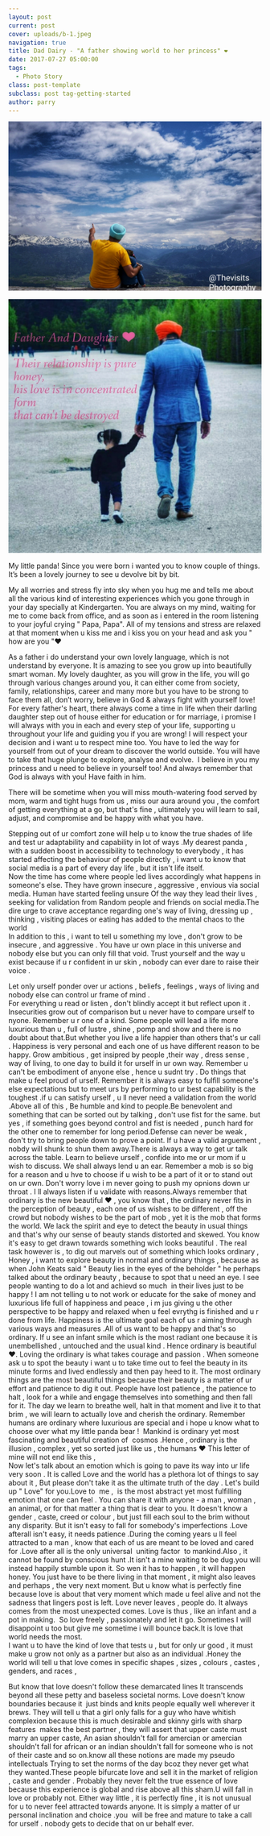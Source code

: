 ```yaml
---
layout: post
current: post
cover: uploads/b-1.jpeg
navigation: true
title: Dad Dairy - "A father showing world to her princess" ❤
date: 2017-07-27 05:00:00
tags:
  - Photo Story
class: post-template
subclass: post tag-getting-started
author: parry
---
```


![](/uploads/20180619-235538.jpg)

![](/uploads/10.jpeg)

My little panda! Since you were born i wanted you to know couple of things. It’s been a lovely journey to see u devolve bit by bit.

My all worries and stress fly into sky when you hug me and tells me about all the various kind of interesting experiences which you gone through in your day specially at Kindergarten. You are always on my mind, waiting for me to come back from office, and as soon as i entered in the room listening to your joyful crying " Papa, Papa". All of my tensions and stress are relaxed at that moment when u kiss me and i kiss you on your head and ask you " how are you "❤

As a father i do understand your own lovely language, which is not understand by everyone. It is amazing to see you grow up into beautifully smart woman. My lovely daughter, as you will grow in the life, you will go through various changes around you, it can either come from society, family, relationships, career and many more but you have to be strong to face them all, don’t worry, believe in God & always fight with yourself love! For every father's heart, there always come a time in life when their darling daughter step out of house either for education or for marriage, i promise I will always with you in each and every step of your life, supporting u throughout your life and guiding you if you are wrong! I will respect your decision and i want u to respect mine too. You have to led the way for yourself from out of your dream to discover the world outside. You will have to take that huge plunge to explore, analyse and evolve.&nbsp; I believe in you my princess and u need to believe in yourself too! And always remember that God is always with you! Have faith in him.

There will be sometime when you will miss mouth-watering food served by mom, warm and tight hugs from us , miss our aura around you , the comfort of getting everything at a go, but that's fine , ultimately you will learn to sail, adjust, and compromise and be happy with what you have.

Stepping out of ur comfort zone will help u to know the true shades of life and test ur adaptability and capability in lot of ways .My dearest panda , with a sudden boost in accessibility to technology to everybody , it has started affecting the behaviour of people directly , i want u to know that&nbsp; social media is a part of every day life , but it isn't life itself.<br>Now the time has come where people led lives accordingly what happens in someone's else. They have grown insecure , aggressive , envious via social media. Human have started feeling unsure Of the way they lead their lives , seeking for validation from Random people and friends on social media.The dire urge to crave acceptance regarding one's way of living, dressing up , thinking , visiting places or eating has added to the mental chaos to the world<br>In addition to this , i want to tell u something my love , don't grow to be insecure , and aggressive . You have ur own place in this universe and nobody else but you can only fill that void. Trust yourself and the way u exist because if u r confident in ur skin , nobody can ever dare to raise their voice .

Let only urself ponder over ur actions , beliefs , feelings , ways of living and nobody else can control ur frame of mind .<br>For everything u read or listen , don't blindly accept it but reflect upon it . Insecurities grow out of comparison but u never have to compare urself to nyone. Remember u r one of a kind. Some people will lead a life more luxurious than u , full of lustre , shine , pomp and show and there is no doubt about that.But whether you live a life happier than others that's ur call . Happiness is very personal and each one of us have different reason to be happy. Grow ambitious , get insipred by people ,their way , dress sense , way of living, to one day to build it for urself in ur own way. Remember u can't be embodiment of anyone else , hence u sudnt try . Do things that make u feel proud of urself. Remember it is always easy to fulfill someone's else expectations but to meet urs by performing to ur best capability is the toughest .if u can satisfy urself , u ll never need a validation from the world .Above all of this , Be humble and kind to people.Be benevolent and something that can be sorted out by talking , don't use fist for the same. but yes , if something goes beyond control and fist is needed , punch hard for the other one to remember for long period.Defense can never be weak , don't try to bring people down to prove a point. If u have a valid arguement , nobdy will shunk to shun them away.There is always a way to get ur talk across the table. Learn to believe urself , confide into me or ur mom if u wish to discuss. We shall always lend u an ear. Remember a mob is so big for a reason and u hve to choose if u wish to be a part of it or to stand out on ur own. Don't worry love i m never going to push my opnions down ur throat . I ll always listen if u validate with reasons.Always remember that ordinary is the new beautiful ❤ , you know that , the ordinary never fits in the perception of beauty , each one of us wishes to be different , off the crowd but nobody wishes to be the part of mob , yet it is the mob that forms the world. We lack the spirit and eye to detect the beauty in usual things and that's why our sense of beauty stands distorted and skewed. You know it's easy to get drawn towards something wich looks beautiful . The real task however is , to dig out marvels out of something which looks ordinary , Honey , i want to explore beauty in normal and ordinary things , because as when John Keats said " Beauty lies in the eyes of the beholder " he perhaps talked about the ordinary beauty , because to spot that u need an eye. I see people wanting to do a lot and achievd so much&nbsp; in their lives just to be happy ! I am not telling u to not work or educate for the sake of money and luxurious life full of happiness and peace , i m jus giving u the other perspective to be happy and relaxed when u feel evrythg is finished and u r done from life. Happiness is the ultimate goal each of us r aiming through various ways and measures .All of us want to be happy and that's so ordinary. If u see an infant smile which is the most radiant one because it is unembellished , untouched and the usual kind . Hence ordinary is beautiful ❤. Loving the ordinary is what takes courage and passion . When someone ask u to spot the beauty i want u to take time out to feel the beauty in its minute forms and lived endlessly and then pay heed to it. The most ordinary things are the most beautiful things because their beauty is a matter of ur effort and patience to dig it out. People have lost patience , the patience to halt , look for a while and engage themselves into something and then fall for it. The day we learn to breathe well, halt in that moment and live it to that brim , we will learn to actually love and cherish the ordinary. Remember humans are ordinary where luxurious are special and i hope u know what to choose over what my little panda bear !&nbsp; Mankind is ordinary yet most fascinating and beautiful creation of&nbsp; cosmos .Hence , ordinary is the illusion , complex , yet so sorted just like us , the humans ❤ This letter of mine will not end like this ,<br>Now let's talk about an emotion which is going to pave its way into ur life very soon . It is called Love and the world has a plethora lot of things to say about it , But please don't take it as the ultimate truth of the day . Let's build up " Love" for you.Love to&nbsp; me ,&nbsp; is the most abstract yet most fulfilling emotion that one can feel . You can share it with anyone - a man , woman , an animal, or for that matter a thing that is dear to you. It doesn't know a gender , caste, creed or colour , but just fill each soul to the brim without any disparity. But it isn't easy to fall for somebody's imperfections .Love afterall isn't easy, it needs patience .During the coming years u ll feel attracted to a man , know that each of us are meant to be loved and cared for .Love after all is the only universal&nbsp; uniting factor&nbsp; to mankind.Also , it cannot be found by conscious hunt .It isn't a mine waiting to be dug.you will instead happily stumble upon it. So wen it has to happen , it will happen honey. You just have to be there living in that moment , it might also leaves and perhaps , the very next moment. But u know what is perfectly fine because love is about that very moment which made u feel alive and not the sadness that lingers post is left. Love never leaves , people do. It always comes from the most unexpected comes. Love is thus , like an infant and a pot in making.&nbsp; So love freely , passionately and let it go. Sometimes I will disappoint u too but give me sometime i will bounce back.It is love that world needs the most.<br>I want u to have the kind of love that tests u , but for only ur good , it must make u grow not only as a partner but also as an individual .Honey the world will tell u that love comes in specific shapes , sizes , colours , castes , genders, and races ,

But know that love doesn't follow these demarcated lines It transcends beyond all these petty and baseless societal norms. Love doesn't know boundaries because it&nbsp; just binds and knits people equally well wherever it brews. They will tell u that a girl only falls for a guy who have whitish complexion because this is much desirable and skinny girls with sharp features&nbsp; makes the best partner , they will assert that upper caste must marry an upper caste, An asian shouldn't fall for amercian or amercian shouldn't fall for african or an indian shouldn't fall for someone who is not of their caste and so on.know all these notions are made my pseudo intellectuals Trying to set the norms of the day bcoz they never get what they wanted.These people bifurcate love and sell it in the market of religion , caste and gender . Probably they never felt the true essence of love because this experience is global and rise above all this sham.U will fall in love or probably not. Either way little , it is perfectly fine , it is not unusual for u to never feel attracted towards anyone. It is simply a matter of ur personal inclination and choice .you&nbsp; will be free and mature to take a call for urself . nobody gets to decide that on ur behalf ever.

&nbsp;